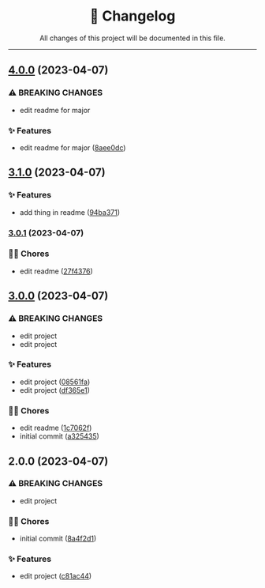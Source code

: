 <div align="center"><h1>📝 Changelog</h1><p>All changes of this project will be documented in this file.</p></div>

---

## [4.0.0](https://github.com/rudemex/test-changelog/compare/v3.1.0...v4.0.0) (2023-04-07)


### ⚠ BREAKING CHANGES

* edit readme for major

### ✨ Features

* edit readme for major ([8aee0dc](https://github.com/rudemex/test-changelog/commit/8aee0dcb32bd955202f30cbd74893f53de1237b7))

## [3.1.0](https://github.com/rudemex/test-changelog/compare/v3.0.1...v3.1.0) (2023-04-07)


### ✨ Features

* add thing in readme ([94ba371](https://github.com/rudemex/test-changelog/commit/94ba371d43c100f315193daf858b7e5b06b54382))

### [3.0.1](https://github.com/rudemex/test-changelog/compare/v3.0.0...v3.0.1) (2023-04-07)


### 👨‍💻 Chores

* edit readme ([27f4376](https://github.com/rudemex/test-changelog/commit/27f43764fd647b052bc568f5bfc2301668ec9947))

## [3.0.0](https://github.com/rudemex/test-changelog/compare/v2.0.0...v3.0.0) (2023-04-07)


### ⚠ BREAKING CHANGES

* edit project
* edit project

### ✨ Features

* edit project ([08561fa](https://github.com/rudemex/test-changelog/commit/08561fa1f1fd96b1a34e4f527036346e4b30afbf))
* edit project ([df365e1](https://github.com/rudemex/test-changelog/commit/df365e11231cacf045ee72350fd47ae8a3990a47))


### 👨‍💻 Chores

* edit readme ([1c7062f](https://github.com/rudemex/test-changelog/commit/1c7062fb533c6bb05aa8185f3d598a4592cbbe3a))
* initial commit ([a325435](https://github.com/rudemex/test-changelog/commit/a325435364fbb1ec4727fc4a6b4e15fdb3ebebcf))

## 2.0.0 (2023-04-07)


### ⚠ BREAKING CHANGES

* edit project

### 👨‍💻 Chores

* initial commit ([8a4f2d1](https://github.com/rudemex/test-changelog/commit/8a4f2d1345be4b0e2db729046d51f3bd1284e316))


### ✨ Features

* edit project ([c81ac44](https://github.com/rudemex/test-changelog/commit/c81ac44a21c924e4e8e15c0f924e14944cb92c41))
